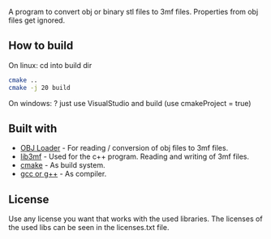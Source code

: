 A program to convert obj or binary stl files to 3mf files.
Properties from obj files get ignored.

## How to build
On linux:
cd into build dir
```bash
cmake ..
cmake -j 20 build
```
On windows: ? just use VisualStudio and build (use cmakeProject = true)

## Built with
* [OBJ Loader](https://github.com/Bly7/OBJ-Loader) - For reading / conversion of obj files to 3mf files.
* [lib3mf](https://github.com/3MFConsortium/lib3mf) - Used for the c++ program. Reading and writing of 3mf files.
* [cmake](https://cmake.org/) - As build system.
* [gcc or g++](https://gcc.gnu.org/) - As compiler.

## License
Use any license you want that works with the used libraries.
The licenses of the used libs can be seen in the licenses.txt file.
